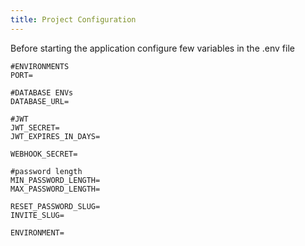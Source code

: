 ```yaml
---
title: Project Configuration
---
```


Before starting the application configure few variables in the .env file

```shell
#ENVIRONMENTS
PORT=

#DATABASE ENVs
DATABASE_URL=

#JWT
JWT_SECRET=
JWT_EXPIRES_IN_DAYS=

WEBHOOK_SECRET=

#password length
MIN_PASSWORD_LENGTH=
MAX_PASSWORD_LENGTH=

RESET_PASSWORD_SLUG=
INVITE_SLUG=

ENVIRONMENT=
```
